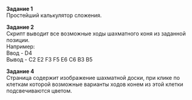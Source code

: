 <b>Задание 1</b><br>
Простейший калькулятор сложения.

<b>Задание 2</b><br>
Скрипт выводит все возможные ходы шахматного коня из заданной позиции.<br>
Например:<br>
Ввод - D4<br>
Вывод - C2 E2 F3 F5 E6 C6 B3 B5<br>

<b>Задание 4</b><br>
Cтраница содержит изображение шахматной доски, при клике по клеткам которой возможные варианты ходов конем из этой клетки 
подсвечиваются цветом.
